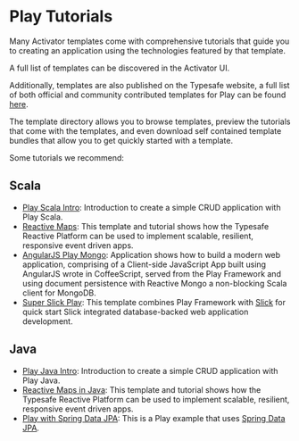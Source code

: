 <!--- Copyright (C) 2009-2015 Typesafe Inc. <http://www.typesafe.com> -->
# Play Tutorials

Many Activator templates come with comprehensive tutorials that guide you to creating an application using the technologies featured by that template.

A full list of templates can be discovered in the Activator UI.

Additionally, templates are also published on the Typesafe website, a full list of both official and community contributed templates for Play can be found [here](https://typesafe.com/activator/templates#filter:play).

The template directory allows you to browse templates, preview the tutorials that come with the templates, and even download self contained template bundles that allow you to get quickly started with a template.

Some tutorials we recommend:

## Scala

* [Play Scala Intro](https://typesafe.com/activator/template/play-scala-intro): Introduction to create a simple CRUD application with Play Scala.
* [Reactive Maps](https://typesafe.com/activator/template/reactive-maps): This template and tutorial shows how the Typesafe Reactive Platform can be used to implement scalable, resilient, responsive event driven apps.
* [AngularJS Play Mongo](https://typesafe.com/activator/template/modern-web-template): Application shows how to build a modern web application, comprising of a Client-side JavaScript App built using AngularJS wrote in CoffeeScript, served from the Play Framework and using document persistence with Reactive Mongo a non-blocking Scala client for MongoDB.
* [Super Slick Play](https://typesafe.com/activator/template/play-slick): This template combines Play Framework with [Slick](http://slick.typesafe.com/) for quick start Slick integrated database-backed web application development.

## Java

* [Play Java Intro](https://typesafe.com/activator/template/play-java-intro): Introduction to create a simple CRUD application with Play Java.
* [Reactive Maps in Java](https://typesafe.com/activator/template/reactive-maps-java): This template and tutorial shows how the Typesafe Reactive Platform can be used to implement scalable, resilient, responsive event driven apps.
* [Play with Spring Data JPA](https://typesafe.com/activator/template/play-spring-data-jpa): This is a Play example that uses [Spring Data JPA](https://projects.spring.io/spring-data-jpa/).
